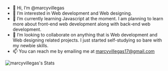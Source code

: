 - 👋 Hi, I’m @marcyvillegas
- 👀 I’m interested in Web development and Web designing.
- 🌱 I’m currently learning Javascript at the moment. I am planning to learn more about front-end web development along with back-end web development.
- 💞️ I’m looking to collaborate on anything that is Web development and Web designing related projects. I just started self-studying so bare with my newbie skills.
- 📫 You can reach me by emailing me at marcyvillegas17@gmail.com

![marcyvillegas's Stats](https://github-readme-stats.vercel.app/api?username=marcyvillegas&theme=gruvbox&show_icons=true&hide_border=true&count_private=false)
